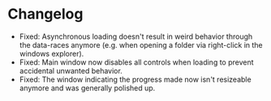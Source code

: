 # Changelog
* Fixed: Asynchronous loading doesn't result in weird behavior through the data-races anymore (e.g. when opening a folder via right-click in the windows explorer).
* Fixed: Main window now disables all controls when loading to prevent accidental unwanted behavior.
* Fixed: The window indicating the progress made now isn't resizeable anymore and was generally polished up.
